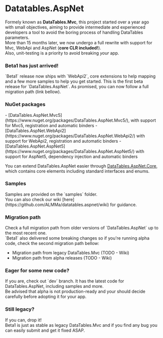 <h1>Datatables.AspNet</h1>
Formely known as <strong>DataTables.Mvc</strong>, this project started over a year ago with small objectives, aiming to provide intermediate and experienced developers a tool to avoid the boring process of handling DataTables parameters.<br />
More than 15 months later, we now undergo a full rewrite with support for Mvc, WebApi and AspNet (<strong>core CLR included!</strong>).<br />
Also, unit-testing is a priority to avoid breaking <i>your</i> app.

<h3>Beta1 has just arrived!</h3>
`Beta1` release now ships with `WebApi2`, core extensions to help mapping and a few more samples to help you get started.
This is the first beta release for `DataTables.AspNet`. As promised, you can now follow a full migration path (link bellow).

<h3>NuGet packages</h3>
- [DataTables.AspNet.Mvc5](https://www.nuget.org/packages/DataTables.AspNet.Mvc5/), with support for Mvc5, registration and automatic binders
- [DataTables.AspNet.WebApi2](https://www.nuget.org/packages/DataTables.AspNet.WebApi2/) with support for WebApi2, registration and automatic binders
- [DataTables.AspNet.AspNet5](https://www.nuget.org/packages/DataTables.AspNet.AspNet5/) with support for AspNet5, dependency injection and automatic binders

You can extend DataTables.AspNet easier through [DataTables.AspNet.Core](https://www.nuget.org/packages/DataTables.AspNet.Core/), which contains core elements including standard interfaces and enums.

<h3>Samples</h3>
Samples are provided on the `samples` folder.<br />
You can also check our wiki [here](https://github.com/ALMMa/datatables.aspnet/wiki) for guidance.

<h3>Migration path</h3>
Check a full migration path from older versions of `DataTables.AspNet` up to the most recent one.<br />
`Beta1` also delivered some breaking changes so if you're running alpha code, check the second migration path bellow:

- Migration path from legacy DataTables.Mvc (TODO - Wiki)
- Migration path from alpha releases (TODO - Wiki)

<h3>Eager for some new code?</h3>
If you are, check out `dev` branch. It has the latest code for DataTables.AspNet, including samples and more.<br />
Be advised that alpha is not production-ready and your should decide carefully before adopting it for your app.

<h3>Still legacy?</h3>
If you can, drop it!<br />
Beta1 is just as stable as legacy DataTables.Mvc and if you find any bug you can easily submit and get it fixed ASAP.